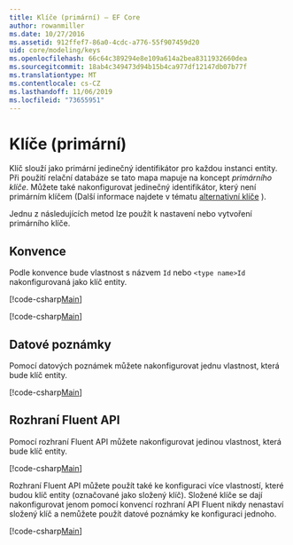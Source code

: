 ```yaml
---
title: Klíče (primární) – EF Core
author: rowanmiller
ms.date: 10/27/2016
ms.assetid: 912ffef7-86a0-4cdc-a776-55f907459d20
uid: core/modeling/keys
ms.openlocfilehash: 66c64c389294e8e109a614a2bea8311932660dea
ms.sourcegitcommit: 18ab4c349473d94b15b4ca977df12147db07b77f
ms.translationtype: MT
ms.contentlocale: cs-CZ
ms.lasthandoff: 11/06/2019
ms.locfileid: "73655951"
---
```

# <a name="keys-primary"></a>Klíče (primární)

Klíč slouží jako primární jedinečný identifikátor pro každou instanci entity. Při použití relační databáze se tato mapa mapuje na koncept *primárního klíče*. Můžete také nakonfigurovat jedinečný identifikátor, který není primárním klíčem (Další informace najdete v tématu [alternativní klíče](alternate-keys.md) ).

Jednu z následujících metod lze použít k nastavení nebo vytvoření primárního klíče.

## <a name="conventions"></a>Konvence

Podle konvence bude vlastnost s názvem `Id` nebo `<type name>Id` nakonfigurovaná jako klíč entity.

[!code-csharp[Main](../../../samples/core/Modeling/Conventions/KeyId.cs?name=KeyId&highlight=3)]

[!code-csharp[Main](../../../samples/core/Modeling/Conventions/KeyTypeNameId.cs?name=KeyIdhighlight=3)]

## <a name="data-annotations"></a>Datové poznámky

Pomocí datových poznámek můžete nakonfigurovat jednu vlastnost, která bude klíč entity.

[!code-csharp[Main](../../../samples/core/Modeling/DataAnnotations/KeySingle.cs?highlight=13)]

## <a name="fluent-api"></a>Rozhraní Fluent API

Pomocí rozhraní Fluent API můžete nakonfigurovat jedinou vlastnost, která bude klíč entity.

[!code-csharp[Main](../../../samples/core/Modeling/FluentAPI/KeySingle.cs?highlight=11,12)]

Rozhraní Fluent API můžete použít také ke konfiguraci více vlastností, které budou klíč entity (označované jako složený klíč). Složené klíče se dají nakonfigurovat jenom pomocí konvencí rozhraní API Fluent nikdy nenastaví složený klíč a nemůžete použít datové poznámky ke konfiguraci jednoho.

[!code-csharp[Main](../../../samples/core/Modeling/FluentAPI/KeyComposite.cs?highlight=11,12)]
